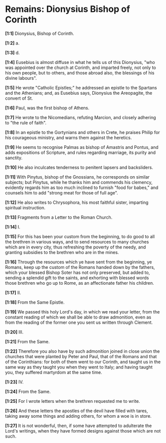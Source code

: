 # Remains: Dionysius Bishop of Corinth

**[1:1]** Dionysius, Bishop of Corinth.

**[1:2]** a.

**[1:3]** d.

**[1:4]** Eusebius is almost diffuse in what he tells us of this Dionysius, "who was appointed over the church at Corinth, and imparted freely, not only to his own people, but to others, and those abroad also, the blessings of his divine labours".

**[1:5]** He wrote "Catholic Epistles;" he addressed an epistle to the Spartans and the Athenians; and, as Eusebius says, Dionysius the Areopagite, the convert of St.

**[1:6]** Paul, was the first bishop of Athens.

**[1:7]** He wrote to the Nicomedians, refuting Marcion, and closely adhering to "the rule of faith".

**[1:8]** In an epistle to the Gortynians and others in Crete, he praises Philip for his courageous ministry, and warns them against the heretics.

**[1:9]** He seems to recognise Palmas as bishop of Amastris and Pontus, and adds expositions of Scripture, and rules regarding marriage, its purity and sanctity.

**[1:10]** He also inculcates tenderness to penitent lapsers and backsliders.

**[1:11]** With Pinytus, bishop of the Gnossians, he corresponds on similar subjects; but Pinytus, while he thanks him and commends his clemency, evidently regards him as too much inclined to furnish "food for babes," and counsels him to add "strong meat for those of full age".

**[1:12]** He also writes to Chrysophora, his most faithful sister, imparting spiritual instruction.

**[1:13]** Fragments from a Letter to the Roman Church.

**[1:14]** I.

**[1:15]** For this has been your custom from the beginning, to do good to all the brethren in various ways, and to send resources to many churches which are in every city, thus refreshing the poverty of the needy, and granting subsidies to the brethren who are in the mines.

**[1:16]** Through the resources which ye have sent from the beginning, ye Romans, keep up the custom of the Romans handed down by the fathers, which your blessed Bishop Soter has not only preserved, but added to, sending a splendid gift to the saints, and exhorting with blessed words those brethren who go up to Rome, as an affectionate father his children.

**[1:17]** II.

**[1:18]** From the Same Epistle.

**[1:19]** We passed this holy Lord's day, in which we read your letter, from the constant reading of which we shall be able to draw admonition, even as from the reading of the former one you sent us written through Clement.

**[1:20]** III.

**[1:21]** From the Same.

**[1:22]** Therefore you also have by such admonition joined in close union the churches that were planted by Peter and Paul, that of the Romans and that of the Corinthians:  for both of them went to our Corinth, and taught us in the same way as they taught you when they went to Italy; and having taught you, they suffered martyrdom at the same time.

**[1:23]** IV.

**[1:24]** From the Same.

**[1:25]** For I wrote letters when the brethren requested me to write.

**[1:26]** And these letters the apostles of the devil have filled with tares, taking away some things and adding others, for whom a woe is in store.

**[1:27]** It is not wonderful, then, if some have attempted to adulterate the Lord's writings, when they have formed designs against those which are not such.


